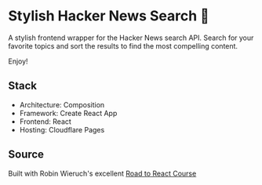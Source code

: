 # Stylish Hacker News Search 🔎

A stylish frontend wrapper for the Hacker News search API. Search for your favorite topics and sort the results to find the most compelling content. 

Enjoy! 

## Stack
- Architecture: Composition
- Framework: Create React App
- Frontend: React
- Hosting: Cloudflare Pages

## Source

Built with Robin Wieruch's excellent [Road to React Course](https://www.educative.io/courses/road-to-react-with-hooks)

